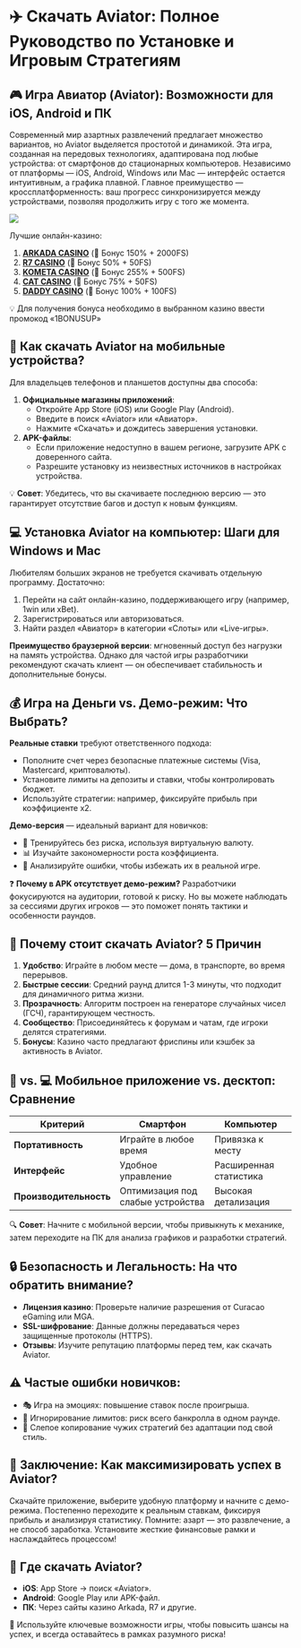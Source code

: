 # ✈️ Скачать Aviator: Полное Руководство по Установке и Игровым Стратегиям 

## 🎮 Игра Авиатор (Aviator): Возможности для iOS, Android и ПК
Современный мир азартных развлечений предлагает множество вариантов, но Aviator выделяется простотой и динамикой. Эта игра, созданная на передовых технологиях, адаптирована под любые устройства: от смартфонов до стационарных компьютеров. Независимо от платформы — iOS, Android, Windows или Mac — интерфейс остается интуитивным, а графика плавной. Главное преимущество — кроссплатформенность: ваш прогресс синхронизируется между устройствами, позволяя продолжить игру с того же момента.

[![](https://i.ibb.co/DPMjQDXT/aviator-creo.jpg)](https://clck.ru/3FcBLa)

Лучшие онлайн-казино:

1. **[ARKADA CASINO](https://clck.ru/3FcBLa "ARKADA CASINO")** (🎁 Бонус 150% + 2000FS)
2. **[R7 CASINO](https://clck.ru/3FcBQu "R7 CASINO")** (🎁 Бонус 50% + 50FS)
3. **[KOMETA CASINO](https://clck.ru/3FcBFf "KOMETA CASINO")** (🎁 Бонус 255% + 500FS)
4. **[CAT CASINO](https://clck.ru/3FcBKb "CAT CASINO")** (🎁 Бонус 75% + 50FS)
5. **[DADDY CASINO](https://clck.ru/3FcBU5 "DADDY CASINO")** (🎁 Бонус 100% + 100FS)

💡 Для получения бонуса необходимо в выбранном казино ввести промокод «1BONUSUP»



## 📲 Как скачать Aviator на мобильные устройства?
Для владельцев телефонов и планшетов доступны два способа:
1. **Официальные магазины приложений**:
   - Откройте App Store (iOS) или Google Play (Android).
   - Введите в поиск «Aviator» или «Авиатор».
   - Нажмите «Скачать» и дождитесь завершения установки.
2. **APK-файлы**:
   - Если приложение недоступно в вашем регионе, загрузите APK с доверенного сайта.
   - Разрешите установку из неизвестных источников в настройках устройства.

💡 **Совет**: Убедитесь, что вы скачиваете последнюю версию — это гарантирует отсутствие багов и доступ к новым функциям.

## 💻 Установка Aviator на компьютер: Шаги для Windows и Mac
Любителям больших экранов не требуется скачивать отдельную программу. Достаточно:
1. Перейти на сайт онлайн-казино, поддерживающего игру (например, 1win или xBet).
2. Зарегистрироваться или авторизоваться.
3. Найти раздел «Авиатор» в категории «Слоты» или «Live-игры».

**Преимущество браузерной версии**: мгновенный доступ без нагрузки на память устройства. Однако для частой игры разработчики рекомендуют скачать клиент — он обеспечивает стабильность и дополнительные бонусы.  

## 💰 Игра на Деньги vs. Демо-режим: Что Выбрать?
**Реальные ставки** требуют ответственного подхода:
- Пополните счет через безопасные платежные системы (Visa, Mastercard, криптовалюты).  
- Установите лимиты на депозиты и ставки, чтобы контролировать бюджет.  
- Используйте стратегии: например, фиксируйте прибыль при коэффициенте x2.  

**Демо-версия** — идеальный вариант для новичков:  
- 🎯 Тренируйтесь без риска, используя виртуальную валюту.  
- 📊 Изучайте закономерности роста коэффициента.  
- 🔄 Анализируйте ошибки, чтобы избежать их в реальной игре.  

❓ **Почему в APK отсутствует демо-режим?** Разработчики фокусируются на аудитории, готовой к риску. Но вы можете наблюдать за сессиями других игроков — это поможет понять тактики и особенности раундов.  

## 🚀 Почему стоит скачать Aviator? 5 Причин  
1. **Удобство**: Играйте в любом месте — дома, в транспорте, во время перерывов.  
2. **Быстрые сессии**: Средний раунд длится 1-3 минуты, что подходит для динамичного ритма жизни.  
3. **Прозрачность**: Алгоритм построен на генераторе случайных чисел (ГСЧ), гарантирующем честность.  
4. **Сообщество**: Присоединяйтесь к форумам и чатам, где игроки делятся стратегиями.  
5. **Бонусы**: Казино часто предлагают фриспины или кэшбек за активность в Aviator.  

## 📱 vs. 💻 Мобильное приложение vs. десктоп: Сравнение
| **Критерий**       | **Смартфон**                | **Компьютер**               |
|---------------------|-----------------------------|-----------------------------|
| **Портативность**   | Играйте в любое время       | Привязка к месту           |
| **Интерфейс**       | Удобное управление          | Расширенная статистика     |  
| **Производительность** | Оптимизация под слабые устройства | Высокая детализация      |  

🔍 **Совет**: Начните с мобильной версии, чтобы привыкнуть к механике, затем переходите на ПК для анализа графиков и разработки стратегий.  

## 🔒 Безопасность и Легальность: На что обратить внимание?
- **Лицензия казино**: Проверьте наличие разрешения от Curacao eGaming или MGA.  
- **SSL-шифрование**: Данные должны передаваться через защищенные протоколы (HTTPS).  
- **Отзывы**: Изучите репутацию платформы перед тем, как скачать Aviator.  

## ⚠️ Частые ошибки новичков:
- 🎭 Игра на эмоциях: повышение ставок после проигрыша.
- 💸 Игнорирование лимитов: риск всего банкролла в одном раунде.
- 📝 Слепое копирование чужих стратегий без адаптации под свой стиль.  

## 🏁 Заключение: Как максимизировать успех в Aviator?
Скачайте приложение, выберите удобную платформу и начните с демо-режима. Постепенно переходите к реальным ставкам, фиксируя прибыль и анализируя статистику. Помните: азарт — это развлечение, а не способ заработка. Установите жесткие финансовые рамки и наслаждайтесь процессом!  

## 📍 Где скачать Aviator?
- **iOS**: App Store → поиск «Aviator».
- **Android**: Google Play или APK-файл.
- **ПК**: Через сайты казино Arkada, R7 и другие.

🌟 Используйте ключевые возможности игры, чтобы повысить шансы на успех, и всегда оставайтесь в рамках разумного риска!
